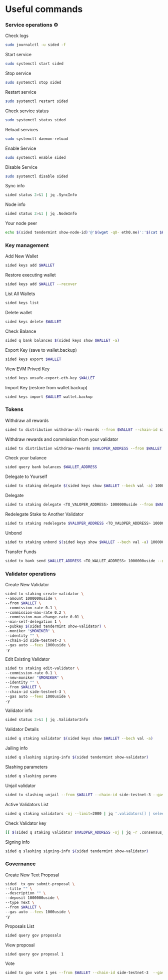 # Useful commands

### Service operations ⚙️ <a href="#service-operations" id="service-operations"></a>

Check logs

```bash
sudo journalctl -u sided -f
```

Start service

```bash
sudo systemctl start sided
```

Stop service

```bash
sudo systemctl stop sided
```

Restart service

```bash
sudo systemctl restart sided
```

Check service status

```bash
sudo systemctl status sided
```

Reload services

```bash
sudo systemctl daemon-reload
```

Enable Service

```bash
sudo systemctl enable sided
```

Disable Service

```bash
sudo systemctl disable sided
```

Sync info

```bash
sided status 2>&1 | jq .SyncInfo
```

Node info

```bash
sided status 2>&1 | jq .NodeInfo
```

Your node peer

```bash
echo $(sided tendermint show-node-id)'@'$(wget -qO- eth0.me)':'$(cat $HOME/.side/config/config.toml | sed -n '/Address to listen for incoming connection/{n;p;}' | sed 's/.*://; s/".*//')
```

### Key management <a href="#key-management" id="key-management"></a>

Add New Wallet

```bash
sided keys add $WALLET
```

Restore executing wallet

```bash
sided keys add $WALLET --recover
```

List All Wallets

```bash
sided keys list
```

Delete wallet

```bash
sided keys delete $WALLET
```

Check Balance

```bash
sided q bank balances $(sided keys show $WALLET -a)
```

Export Key (save to wallet.backup)

```bash
sided keys export $WALLET
```

View EVM Prived Key

```bash
sided keys unsafe-export-eth-key $WALLET
```

Import Key (restore from wallet.backup)

```bash
sided keys import $WALLET wallet.backup
```

### Tokens <a href="#tokens" id="tokens"></a>

Withdraw all rewards

```bash
sided tx distribution withdraw-all-rewards --from $WALLET --chain-id side-testnet-3 --gas auto --fees 1000uside
```

Withdraw rewards and commission from your validator

```bash
sided tx distribution withdraw-rewards $VALOPER_ADDRESS --from $WALLET --commission --chain-id side-testnet-3 --gas auto --fees 1000uside -y
```

Check your balance

```bash
sided query bank balances $WALLET_ADDRESS
```

Delegate to Yourself

```bash
sided tx staking delegate $(sided keys show $WALLET --bech val -a) 1000000uside --from $WALLET --chain-id side-testnet-3 --gas auto --fees 1000uside -y
```

Delegate

```bash
sided tx staking delegate <TO_VALOPER_ADDRESS> 1000000uside --from $WALLET --chain-id side-testnet-3 --gas auto --fees 1000uside -y
```

Redelegate Stake to Another Validator

```bash
sided tx staking redelegate $VALOPER_ADDRESS <TO_VALOPER_ADDRESS> 1000000uside --from $WALLET --chain-id side-testnet-3 --gas auto --fees 1000uside -y
```

Unbond

```bash
sided tx staking unbond $(sided keys show $WALLET --bech val -a) 1000000uside --from $WALLET --chain-id side-testnet-3 --gas auto --fees 1000uside -y
```

Transfer Funds

```bash
sided tx bank send $WALLET_ADDRESS <TO_WALLET_ADDRESS> 1000000uside --gas auto --fees 1000uside -y
```

### Validator operations <a href="#validator-operations" id="validator-operations"></a>

Create New Validator

```bash
sided tx staking create-validator \
--amount 1000000uside \
--from $WALLET \
--commission-rate 0.1 \
--commission-max-rate 0.2 \
--commission-max-change-rate 0.01 \
--min-self-delegation 1 \
--pubkey $(sided tendermint show-validator) \
--moniker "$MONIKER" \
--identity "" \
--chain-id side-testnet-3 \
--gas auto --fees 1000uside \
-y
```

Edit Existing Validator

```bash
sided tx staking edit-validator \
--commission-rate 0.1 \
--new-moniker "$MONIKER" \
--identity "" \
--from $WALLET \
--chain-id side-testnet-3 \
--gas auto --fees 1000uside \
-y
```

Validator info

```bash
sided status 2>&1 | jq .ValidatorInfo
```

Validator Details

```bash
sided q staking validator $(sided keys show $WALLET --bech val -a)
```

Jailing info

```bash
sided q slashing signing-info $(sided tendermint show-validator)
```

Slashing parameters

```bash
sided q slashing params
```

Unjail validator

```bash
sided tx slashing unjail --from $WALLET --chain-id side-testnet-3 --gas auto --fees 1000uside -y
```

Active Validators List

```bash
sided q staking validators -oj --limit=2000 | jq '.validators[] | select(.status=="BOND_STATUS_BONDED")' | jq -r '(.tokens|tonumber/pow(10; 6)|floor|tostring) + " 	 " + .description.moniker' | sort -gr | nl
```

Check Validator key

```bash
[[ $(sided q staking validator $VALOPER_ADDRESS -oj | jq -r .consensus_pubkey.key) = $(sided status | jq -r .ValidatorInfo.PubKey.value) ]] && echo -e "Your key status is ok" || echo -e "Your key status is error"
```

Signing info

```bash
sided q slashing signing-info $(sided tendermint show-validator)
```

### Governance <a href="#governance" id="governance"></a>



Create New Text Proposal

```bash
sided  tx gov submit-proposal \
--title "" \
--description "" \
--deposit 1000000uside \
--type Text \
--from $WALLET \
--gas auto --fees 1000uside \
-y 
```

Proposals List

```bash
sided query gov proposals
```



View proposal

```bash
sided query gov proposal 1
```

Vote

```bash
sided tx gov vote 1 yes --from $WALLET --chain-id side-testnet-3  --gas auto --fees 1000uside -y
```

